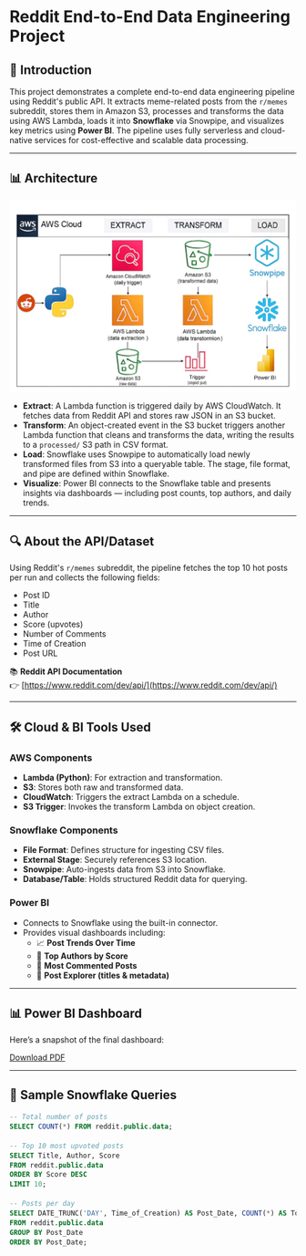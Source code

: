 # Reddit End-to-End Data Engineering Project

## 📌 Introduction

This project demonstrates a complete end-to-end data engineering pipeline using Reddit's public API. It extracts meme-related posts from the `r/memes` subreddit, stores them in Amazon S3, processes and transforms the data using AWS Lambda, loads it into **Snowflake** via Snowpipe, and visualizes key metrics using **Power BI**. The pipeline uses fully serverless and cloud-native services for cost-effective and scalable data processing.

---

## 📊 Architecture

![Architecture](Architecture/Architecture.jpg)

- **Extract**: A Lambda function is triggered daily by AWS CloudWatch. It fetches data from Reddit API and stores raw JSON in an S3 bucket.
- **Transform**: An object-created event in the S3 bucket triggers another Lambda function that cleans and transforms the data, writing the results to a `processed/` S3 path in CSV format.
- **Load**: Snowflake uses Snowpipe to automatically load newly transformed files from S3 into a queryable table. The stage, file format, and pipe are defined within Snowflake.
- **Visualize**: Power BI connects to the Snowflake table and presents insights via dashboards — including post counts, top authors, and daily trends.

---

## 🔍 About the API/Dataset

Using Reddit's `r/memes` subreddit, the pipeline fetches the top 10 hot posts per run and collects the following fields:

- Post ID
- Title
- Author
- Score (upvotes)
- Number of Comments
- Time of Creation
- Post URL

📚 **Reddit API Documentation**  
👉 [https://www.reddit.com/dev/api/](https://www.reddit.com/dev/api/)

---

## 🛠️ Cloud & BI Tools Used

### AWS Components
- **Lambda (Python)**: For extraction and transformation.
- **S3**: Stores both raw and transformed data.
- **CloudWatch**: Triggers the extract Lambda on a schedule.
- **S3 Trigger**: Invokes the transform Lambda on object creation.

### Snowflake Components
- **File Format**: Defines structure for ingesting CSV files.
- **External Stage**: Securely references S3 location.
- **Snowpipe**: Auto-ingests data from S3 into Snowflake.
- **Database/Table**: Holds structured Reddit data for querying.

### Power BI
- Connects to Snowflake using the built-in connector.
- Provides visual dashboards including:
  - 📈 **Post Trends Over Time**
  - 👤 **Top Authors by Score**
  - 💬 **Most Commented Posts**
  - 🧾 **Post Explorer (titles & metadata)**

---

## 📊 Power BI Dashboard

Here’s a snapshot of the final dashboard:

[Download PDF](Powerbi/Dashboard.pdf)

---

## 🧪 Sample Snowflake Queries

```sql
-- Total number of posts
SELECT COUNT(*) FROM reddit.public.data;

-- Top 10 most upvoted posts
SELECT Title, Author, Score
FROM reddit.public.data
ORDER BY Score DESC
LIMIT 10;

-- Posts per day
SELECT DATE_TRUNC('DAY', Time_of_Creation) AS Post_Date, COUNT(*) AS Total_Posts
FROM reddit.public.data
GROUP BY Post_Date
ORDER BY Post_Date;
